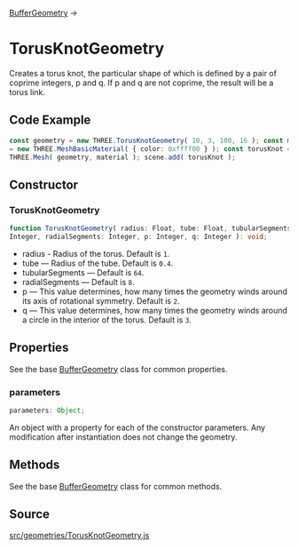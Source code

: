 [BufferGeometry](en\core\BufferGeometry.html) →

# TorusKnotGeometry

Creates a torus knot, the particular shape of which is defined by a pair of
coprime integers, p and q. If p and q are not coprime, the result will be a
torus link.

## Code Example

  
```ts  
const geometry = new THREE.TorusKnotGeometry( 10, 3, 100, 16 ); const material
= new THREE.MeshBasicMaterial( { color: 0xffff00 } ); const torusKnot = new
THREE.Mesh( geometry, material ); scene.add( torusKnot );  
```  

## Constructor

### TorusKnotGeometry

  
  
```ts  
function TorusKnotGeometry( radius: Float, tube: Float, tubularSegments:
Integer, radialSegments: Integer, p: Integer, q: Integer ): void;  
```  

  * radius - Radius of the torus. Default is `1`.
  * tube — Radius of the tube. Default is `0.4`.
  * tubularSegments — Default is `64`.
  * radialSegments — Default is `8`.
  * p — This value determines, how many times the geometry winds around its axis of rotational symmetry. Default is `2`.
  * q — This value determines, how many times the geometry winds around a circle in the interior of the torus. Default is `3`.

## Properties

See the base [BufferGeometry](en\core\BufferGeometry.html) class for common
properties.

### parameters

  
  
```ts  
parameters: Object;  
```  

An object with a property for each of the constructor parameters. Any
modification after instantiation does not change the geometry.

## Methods

See the base [BufferGeometry](en\core\BufferGeometry.html) class for common
methods.

## Source

<a
href="https://github.com/mrdoob/three.js/blob/master/src/geometries/TorusKnotGeometry.js">src/geometries/TorusKnotGeometry.js</a>


